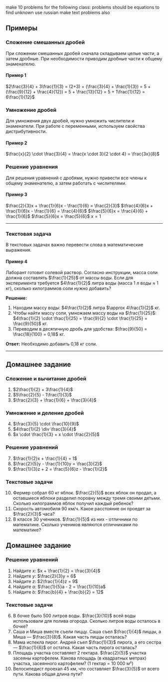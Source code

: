 make 10 problems for the following class:
problems should be equations to find unknown
use russian
make text problems also

## Примеры

### Сложение смешанных дробей

При сложении смешанных дробей сначала складываем целые части, а затем дробные. При необходимости приводим дробные части к общему знаменателю.

#### Пример 1

$2\frac{3}{4} + 3\frac{1}{3} = (2+3) + (\frac{3}{4} + \frac{1}{3}) = 5 + (\frac{9}{12} + \frac{4}{12}) = 5 + \frac{13}{12} = 5 + 1\frac{1}{12} = 6\frac{1}{12}$

### Умножение дробей

Для умножения двух дробей, нужно умножить числители и знаменатели. При работе с переменными, используем свойства дистрибутивности.

#### Пример 2

$\frac{x}{2} \cdot \frac{3}{4} = \frac{x \cdot 3}{2 \cdot 4} = \frac{3x}{8}$

### Решение уравнения

Для решения уравнений с дробями, нужно привести все члены к общему знаменателю, а затем работать с числителями.

#### Пример 3

$\frac{2}{3}x + \frac{1}{6}x - \frac{1}{6} = \frac{2}{3}$
$\frac{4}{6}x + \frac{1}{6}x - \frac{1}{6} = \frac{4}{6}$
$\frac{5}{6}x = \frac{4}{6} + \frac{1}{6}$
$\frac{5}{6}x = \frac{5}{6}$
$x = 1$

---

### Текстовая задача

В текстовых задачах важно перевести слова в математические выражения.

#### Пример 4

Лаборант готовит солевой раствор. Согласно инструкции, масса соли должна составлять $\frac{1}{25}$ от массы воды. Если для эксперимента требуется $4\frac{1}{2}$ литра воды (масса 1 л воды $\approx$ 1 кг), сколько килограммов соли нужно добавить?

**Решение:**

1. Находим массу воды: $4\frac{1}{2}$ литра $\approx 4\frac{1}{2}$ кг.
2. Чтобы найти массу соли, умножаем массу воды на $\frac{1}{25}$:
   $4\frac{1}{2} \cdot \frac{1}{25} = \frac{9}{2} \cdot \frac{1}{25} = \frac{9}{50}$ кг.
3. Переводим в десятичную дробь для удобства: $\frac{9}{50} = \frac{18}{100} = 0,18$ кг.

**Ответ:** Необходимо добавить 0,18 кг соли.

---

## Домашнее задание

### Сложение и вычитание дробей

1. $2\frac{1}{2} + 3\frac{1}{4}$
2. $5\frac{2}{5} - 1\frac{1}{3}$
3. $\frac{2}{3} + \frac{1}{6} + \frac{3}{4}$

### Умножение и деление дробей

4. $\frac{3}{5} \cdot \frac{10}{9}$
5. $4\frac{1}{2} \div \frac{3}{4}$
6. $x \cdot \frac{1}{3} + x \cdot \frac{2}{5}$

### Решение уравнений

7. $\frac{1}{2}x + \frac{1}{4} = 1$
8. $\frac{2}{5}y - \frac{1}{10}y = \frac{3}{2}$
9. $\frac{1}{3}z + 2 = \frac{5}{6}z - \frac{1}{2}$

### Текстовые задачи

10. Фермер собрал 60 кг яблок. $\frac{2}{5}$ всех яблок он продал, а оставшиеся яблоки разделил поровну между тремя своими детьми. Сколько килограммов яблок получил каждый ребенок?
11. Скорость автомобиля 90 км/ч. Какое расстояние он проедет за $\frac{2}{3}$ часа?
12. В классе 30 учеников. $\frac{1}{5}$ из них - отличники по математике. Сколько учеников являются отличниками по математике?

## Домашнее задание

### Решение уравнений

1.  Найдите $x$: $x + \frac{1}{2} = \frac{3}{4}$
2.  Найдите $y$: $\frac{2}{3}y = 6$
3.  Найдите $z$: $2\frac{1}{4}z = 9$
4.  Найдите $a$: $\frac{1}{5}a - 2 = \frac{1}{10}a$
5.  Найдите $b$: $\frac{b}{4} + \frac{b}{2} = 12$

### Текстовые задачи

6.  В бочке было 500 литров воды. $\frac{3}{10}$ всей воды использовали для полива огорода. Сколько литров воды осталось в бочке?
7.  Саша и Миша вместе съели пиццу. Саша съел $\frac{1}{4}$ пиццы, а Миша — $\frac{3}{8}$. Какая часть пиццы осталась?
8.  Мама испекла пирог. Андрей съел $\frac{1}{3}$ пирога, а его сестра — $\frac{1}{6}$ от остатка. Какая часть пирога осталась?
9.  Площадь участка составляет 2 гектара. $\frac{2}{5}$ участка засеяны картофелем. Какова площадь (в квадратных метрах) участка, засеянного картофелем? (1 гектар = 10 000 м²)
10. Велосипедист проехал 45 км, что составляет $\frac{3}{5}$ от всего пути. Какова общая длина пути?
